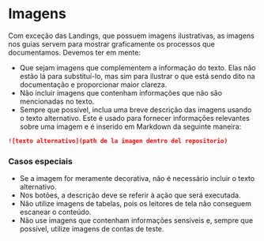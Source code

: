 # Imagens

Com exceção das Landings, que possuem imagens ilustrativas, as imagens nos guias servem para mostrar graficamente os processos que documentamos. Devemos ter em mente:

* Que sejam imagens que complementem a informação do texto. Elas não estão lá para substituí-lo, mas sim para ilustrar o que está sendo dito na documentação e proporcionar maior clareza.
* Não incluir imagens que contenham informações que não são mencionadas no texto.  
* Sempre que possível, inclua uma breve descrição das imagens usando o texto alternativo. Este é usado para fornecer informações relevantes sobre uma imagem e é inserido em Markdown da seguinte maneira: 

```markdown
![texto alternativo](path de la imagen dentro del repositorio) 
```

### Casos especiais
* Se a imagem for meramente decorativa, não é necessário incluir o texto alternativo.
* Nos botões, a descrição deve se referir à ação que será executada.
* Não utilize imagens de tabelas, pois os leitores de tela não conseguem escanear o conteúdo.
* Não use imagens que contenham informações sensíveis e, sempre que possível, utilize imagens de contas de teste.


